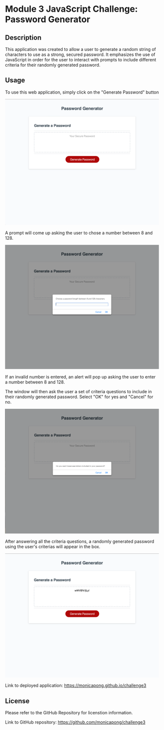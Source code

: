 # Module 3 JavaScript Challenge: Password Generator

## Description

This application was created to allow a user to generate a random string of characters to use as a strong, secured password. It emphasizes the use of JavaScript in order for the user to interact with prompts to include different criteria for their randomly generated password.


## Usage

To use this web application, simply click on the "Generate Password" button

![Image of deployed site](images/applicationDeployment.png)

A prompt will come up asking the user to chose a number between 8 and 128.

![Image of length prompt](images/userPrompt.png)

If an invalid number is entered, an alert will pop up asking the user to enter a number between 8 and 128.

The window will then ask the user a set of criteria questions to include in their randomly generated password. Select "OK" for yes and "Cancel" for no.

![Image of criteria prompts](images/userPrompt2.png)

After answering all the criteria questions, a randomly generated password using the user's criterias will appear in the box.

![Image of randomly generated password](images/generatedPwd.png)

Link to deployed application: https://monicapong.github.io/challenge3

## License

Please refer to the GitHub Repository for licenstion information.

Link to GitHub repository: https://github.com/monicapong/challenge3
